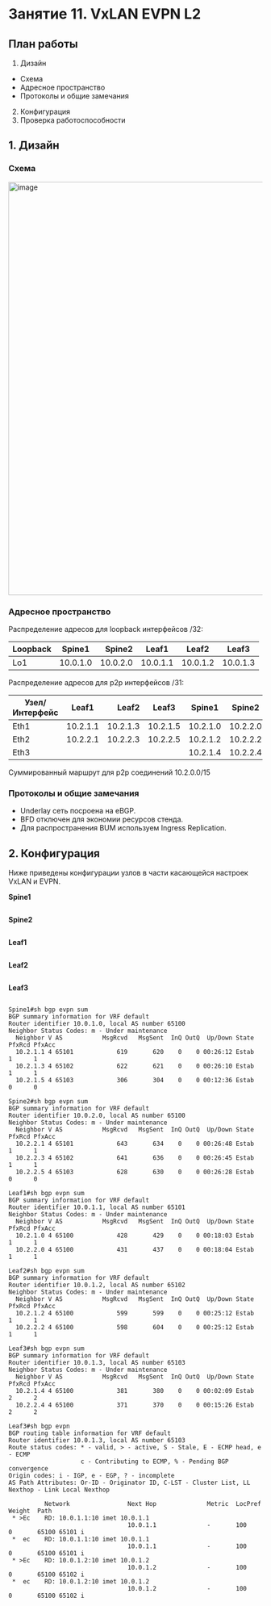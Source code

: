 # Занятие 11. VxLAN EVPN L2

## **План работы**
1. Дизайн
  - Схема
  - Адресное пространство
  - Протоколы и общие замечания
2. Конфигурация
3. Проверка работоспособности

## 1. Дизайн

### Схема

<img width="1126" height="819" alt="image" src="https://github.com/user-attachments/assets/3898583a-7995-46c6-a606-a0ab65e27782" />

### Адресное пространство
Распределение адресов для loopback интерфейсов /32:

| Loopback         | Spine1   | Spine2   | Leaf1    |Leaf2     |Leaf3     |
| ---------------- |:--------:| --------:|----------|----------|----------|    
| Lo1              | 10.0.1.0 | 10.0.2.0 | 10.0.1.1 | 10.0.1.2 | 10.0.1.3 |

Распределение адресов для p2p интерфейсов /31:

|  Узел/Интерфейс  | Leaf1   |Leaf2     |Leaf3     |Spine1    |Spine2    |
| ---------------- |:-------:| -------: |--------- |----------|----------|    
| Eth1             | 10.2.1.1| 10.2.1.3 | 10.2.1.5 | 10.2.1.0 | 10.2.2.0 |
| Eth2             | 10.2.2.1| 10.2.2.3 | 10.2.2.5 | 10.2.1.2 | 10.2.2.2 |
| Eth3             |         |          |          | 10.2.1.4 | 10.2.2.4 |

Суммированный маршрут для p2p соединений 10.2.0.0/15

### Протоколы и общие замечания
- Underlay сеть посроена на eBGP.
- BFD отключен для экономии ресурсов стенда.
- Для распространения BUM используем Ingress Replication.

## 2. Конфигурация

Ниже приведены конфигурации узлов в части касающейся настроек VxLAN и EVPN.

**Spine1**
```
```
**Spine2**
```
```
**Leaf1**
```
```
**Leaf2**
```
```
**Leaf3**
```
```


```
Spine1#sh bgp evpn sum
BGP summary information for VRF default
Router identifier 10.0.1.0, local AS number 65100
Neighbor Status Codes: m - Under maintenance
  Neighbor V AS           MsgRcvd   MsgSent  InQ OutQ  Up/Down State   PfxRcd PfxAcc
  10.2.1.1 4 65101            619       620    0    0 00:26:12 Estab   1      1
  10.2.1.3 4 65102            622       621    0    0 00:26:10 Estab   1      1
  10.2.1.5 4 65103            306       304    0    0 00:12:36 Estab   0      0

Spine2#sh bgp evpn sum
BGP summary information for VRF default
Router identifier 10.0.2.0, local AS number 65100
Neighbor Status Codes: m - Under maintenance
  Neighbor V AS           MsgRcvd   MsgSent  InQ OutQ  Up/Down State   PfxRcd PfxAcc
  10.2.2.1 4 65101            643       634    0    0 00:26:48 Estab   1      1
  10.2.2.3 4 65102            641       636    0    0 00:26:45 Estab   1      1
  10.2.2.5 4 65103            628       630    0    0 00:26:28 Estab   0      0

Leaf1#sh bgp evpn sum
BGP summary information for VRF default
Router identifier 10.0.1.1, local AS number 65101
Neighbor Status Codes: m - Under maintenance
  Neighbor V AS           MsgRcvd   MsgSent  InQ OutQ  Up/Down State   PfxRcd PfxAcc
  10.2.1.0 4 65100            428       429    0    0 00:18:03 Estab   1      1
  10.2.2.0 4 65100            431       437    0    0 00:18:04 Estab   1      1

Leaf2#sh bgp evpn sum
BGP summary information for VRF default
Router identifier 10.0.1.2, local AS number 65102
Neighbor Status Codes: m - Under maintenance
  Neighbor V AS           MsgRcvd   MsgSent  InQ OutQ  Up/Down State   PfxRcd PfxAcc
  10.2.1.2 4 65100            599       599    0    0 00:25:12 Estab   1      1
  10.2.2.2 4 65100            598       604    0    0 00:25:12 Estab   1      1

Leaf3#sh bgp evpn sum
BGP summary information for VRF default
Router identifier 10.0.1.3, local AS number 65103
Neighbor Status Codes: m - Under maintenance
  Neighbor V AS           MsgRcvd   MsgSent  InQ OutQ  Up/Down State   PfxRcd PfxAcc
  10.2.1.4 4 65100            381       380    0    0 00:02:09 Estab   2      2
  10.2.2.4 4 65100            371       370    0    0 00:15:26 Estab   2      2

Leaf3#sh bgp evpn
BGP routing table information for VRF default
Router identifier 10.0.1.3, local AS number 65103
Route status codes: * - valid, > - active, S - Stale, E - ECMP head, e - ECMP
                    c - Contributing to ECMP, % - Pending BGP convergence
Origin codes: i - IGP, e - EGP, ? - incomplete
AS Path Attributes: Or-ID - Originator ID, C-LST - Cluster List, LL Nexthop - Link Local Nexthop

          Network                Next Hop              Metric  LocPref Weight  Path
 * >Ec    RD: 10.0.1.1:10 imet 10.0.1.1
                                 10.0.1.1              -       100     0       65100 65101 i
 *  ec    RD: 10.0.1.1:10 imet 10.0.1.1
                                 10.0.1.1              -       100     0       65100 65101 i
 * >Ec    RD: 10.0.1.2:10 imet 10.0.1.2
                                 10.0.1.2              -       100     0       65100 65102 i
 *  ec    RD: 10.0.1.2:10 imet 10.0.1.2
                                 10.0.1.2              -       100     0       65100 65102 i


```

